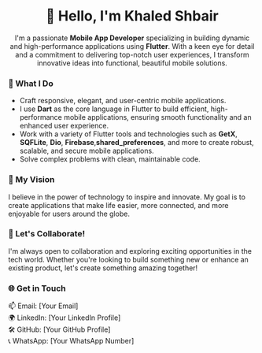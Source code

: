 <h1 align="center">👋 Hello, I'm Khaled Shbair</h1>

<p align="center">
  I'm a passionate <strong>Mobile App Developer</strong> specializing in building dynamic and high-performance applications using <strong>Flutter</strong>. With a keen eye for detail and a commitment to delivering top-notch user experiences, I transform innovative ideas into functional, beautiful mobile solutions.
</p>

<h3 align="left">🔹 What I Do</h3>
<ul>
  <li>Craft responsive, elegant, and user-centric mobile applications.</li>
  <li>I use <strong>Dart</strong> as the core language in Flutter to build efficient, high-performance mobile applications, ensuring smooth functionality and an enhanced user experience.</li>
  <li>Work with a variety of Flutter tools and technologies such as <strong>GetX</strong>, <strong>SQFLite</strong>, <strong>Dio</strong>, <strong>Firebase</strong>,<strong>shared_preferences</strong>, and more to create robust, scalable, and secure mobile applications.</li>
  <li>Solve complex problems with clean, maintainable code.</li>
</ul>

<h3 align="left">🔹 My Vision</h3>
<p align="left">
  I believe in the power of technology to inspire and innovate. My goal is to create applications that make life easier, more connected, and more enjoyable for users around the globe.
</p>

<h3 align="left">🔹 Let's Collaborate!</h3>
<p align="left">
  I'm always open to collaboration and exploring exciting opportunities in the tech world. Whether you're looking to build something new or enhance an existing product, let's create something amazing together!
</p>

<h3 align="left">🌐 Get in Touch</h3>
<p align="left">
  📫 Email: [Your Email] <br>
  🌍 LinkedIn: [Your LinkedIn Profile] <br>
  🛠 GitHub: [Your GitHub Profile] <br>
  📞 WhatsApp: [Your WhatsApp Number]
</p>
